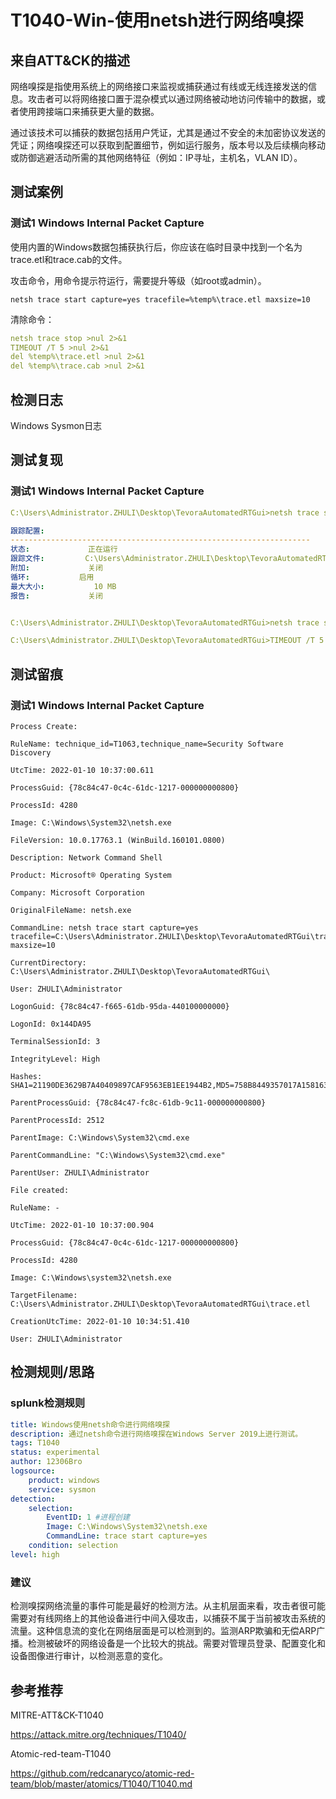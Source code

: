 # T1040-Win-使用netsh进行网络嗅探

## 来自ATT&CK的描述

网络嗅探是指使用系统上的网络接口来监视或捕获通过有线或无线连接发送的信息。攻击者可以将网络接口置于混杂模式以通过网络被动地访问传输中的数据，或者使用跨接端口来捕获更大量的数据。

通过该技术可以捕获的数据包括用户凭证，尤其是通过不安全的未加密协议发送的凭证；网络嗅探还可以获取到配置细节，例如运行服务，版本号以及后续横向移动或防御逃避活动所需的其他网络特征（例如：IP寻址，主机名，VLAN ID）。

## 测试案例

### 测试1 Windows Internal Packet Capture

使用内置的Windows数据包捕获执行后，你应该在临时目录中找到一个名为trace.etl和trace.cab的文件。

攻击命令，用命令提示符运行，需要提升等级（如root或admin）。

```
netsh trace start capture=yes tracefile=%temp%\trace.etl maxsize=10
```

清除命令：

```yml
netsh trace stop >nul 2>&1
TIMEOUT /T 5 >nul 2>&1
del %temp%\trace.etl >nul 2>&1
del %temp%\trace.cab >nul 2>&1
```

## 检测日志

Windows Sysmon日志

## 测试复现

### 测试1 Windows Internal Packet Capture

```yml
C:\Users\Administrator.ZHULI\Desktop\TevoraAutomatedRTGui>netsh trace start capture=yes tracefile=C:\Users\Administrator.ZHULI\Desktop\TevoraAutomatedRTGui\trace.etl maxsize=10

跟踪配置:
-------------------------------------------------------------------
状态:             正在运行
跟踪文件:         C:\Users\Administrator.ZHULI\Desktop\TevoraAutomatedRTGui\trace.etl
附加:             关闭
循环:           启用
最大大小:           10 MB
报告:             关闭


C:\Users\Administrator.ZHULI\Desktop\TevoraAutomatedRTGui>netsh trace stop >nul 2>&1

C:\Users\Administrator.ZHULI\Desktop\TevoraAutomatedRTGui>TIMEOUT /T 5 >nul 2>&1

```

## 测试留痕

### 测试1 Windows Internal Packet Capture

```Sysmon日志事件ID1
Process Create:

RuleName: technique_id=T1063,technique_name=Security Software Discovery

UtcTime: 2022-01-10 10:37:00.611

ProcessGuid: {78c84c47-0c4c-61dc-1217-000000000800}

ProcessId: 4280

Image: C:\Windows\System32\netsh.exe

FileVersion: 10.0.17763.1 (WinBuild.160101.0800)

Description: Network Command Shell

Product: Microsoft® Operating System

Company: Microsoft Corporation

OriginalFileName: netsh.exe

CommandLine: netsh trace start capture=yes tracefile=C:\Users\Administrator.ZHULI\Desktop\TevoraAutomatedRTGui\trace.etl maxsize=10

CurrentDirectory: C:\Users\Administrator.ZHULI\Desktop\TevoraAutomatedRTGui\

User: ZHULI\Administrator

LogonGuid: {78c84c47-f665-61db-95da-440100000000}

LogonId: 0x144DA95

TerminalSessionId: 3

IntegrityLevel: High

Hashes: SHA1=21190DE3629B7A40409897CAF9563EB1EE1944B2,MD5=758B8449357017A158163ECC0E5E52B2,SHA256=D70D165B6706C61C56F2CA91307F4BBDB9846ACAE1DA3CFD84BF978FFB21AF23,IMPHASH=90B4317BE51850B8EF9F14EB56FB7DDC

ParentProcessGuid: {78c84c47-fc8c-61db-9c11-000000000800}

ParentProcessId: 2512

ParentImage: C:\Windows\System32\cmd.exe

ParentCommandLine: "C:\Windows\System32\cmd.exe" 

ParentUser: ZHULI\Administrator
```

```Sysmon日志事件ID11 #创建文件
File created:

RuleName: -

UtcTime: 2022-01-10 10:37:00.904

ProcessGuid: {78c84c47-0c4c-61dc-1217-000000000800}

ProcessId: 4280

Image: C:\Windows\system32\netsh.exe

TargetFilename: C:\Users\Administrator.ZHULI\Desktop\TevoraAutomatedRTGui\trace.etl

CreationUtcTime: 2022-01-10 10:34:51.410

User: ZHULI\Administrator
```

## 检测规则/思路

### splunk检测规则

```yml
title: Windows使用netsh命令进行网络嗅探
description: 通过netsh命令进行网络嗅探在Windows Server 2019上进行测试。
tags: T1040
status: experimental
author: 12306Bro
logsource:
    product: windows
    service: sysmon
detection:
    selection:
        EventID: 1 #进程创建
        Image: C:\Windows\System32\netsh.exe
        CommandLine: trace start capture=yes
    condition: selection
level: high
```

### 建议

检测嗅探网络流量的事件可能是最好的检测方法。从主机层面来看，攻击者很可能需要对有线网络上的其他设备进行中间入侵攻击，以捕获不属于当前被攻击系统的流量。这种信息流的变化在网络层面是可以检测到的。监测ARP欺骗和无偿ARP广播。检测被破坏的网络设备是一个比较大的挑战。需要对管理员登录、配置变化和设备图像进行审计，以检测恶意的变化。

## 参考推荐

MITRE-ATT&CK-T1040

<https://attack.mitre.org/techniques/T1040/>

Atomic-red-team-T1040

<https://github.com/redcanaryco/atomic-red-team/blob/master/atomics/T1040/T1040.md>
